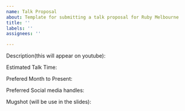 ```yaml
---
name: Talk Proposal
about: Template for submitting a talk proposal for Ruby Melbourne
title: ''
labels: ''
assignees: ''

---
```


Description(this will appear on youtube):

Estimated Talk Time:

Prefered Month to Present:

Preferred Social media handles:

Mugshot (will be use in the slides):
